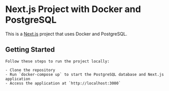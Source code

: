 # Next.js Project with Docker and PostgreSQL

This is a [Next.js](https://nextjs.org) project that uses Docker and PostgreSQL.

## Getting Started

    Follow these steps to run the project locally:

    - Clone the repository
    - Run `docker-compose up` to start the PostgreSQL database and Next.js application
    - Access the application at `http://localhost:3000`

